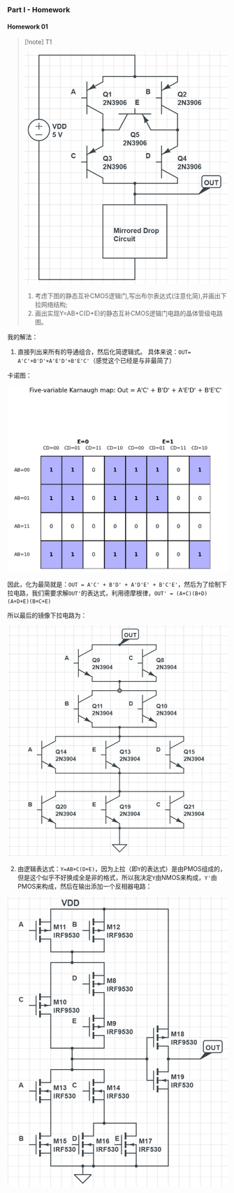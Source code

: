### Part I - Homework

#### Homework 01 

> [!note] T1
>
>![alt text](image-6.png)
>
> 1. 考虑下图的静态互补CMOS逻辑门,写出布尔表达式(注意化简),并画出下拉网络结构;
> 2. 画出实现Y=AB+C(D+E)的静态互补CMOS逻辑门电路的晶体管级电路图。

我的解法：

1. 直接列出来所有的导通组合，然后化简逻辑式。
    具体来说：`OUT= A'C'+B'D'+A'E'D'+B'E'C'`（感觉这个已经是与非最简了）

卡诺图：

![alt text](image-5.png)

因此，化为最简就是：`OUT = A'C' + B'D' + A'D'E' + B'C'E'`，然后为了绘制下拉电路，我们需要求解`OUT'`的表达式，利用德摩根律，`OUT' = (A+C)(B+D)(A+D+E)(B+C+E)`

所以最后的镜像下拉电路为：

![alt text](image-7.png)

2. 由逻辑表达式：`Y=AB+C(D+E)`，因为上拉（即`Y`的表达式）是由PMOS组成的，但是这个似乎不好换成全是非的格式，所以我决定`Y`由NMOS来构成，`Y'`由PMOS来构成，然后在输出添加一个反相器电路：

![alt text](image-8.png)
